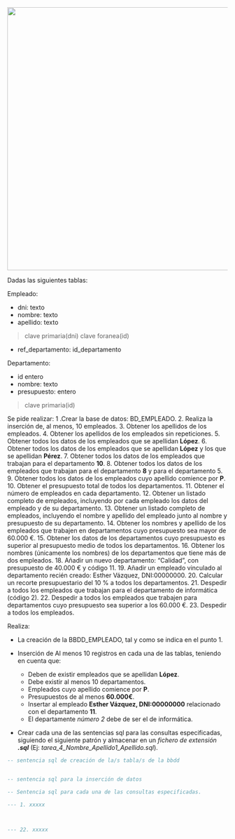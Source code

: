 <div>

<div align="center">
<img src="https://tuportaldelempleado.es/wp-content/uploads/empleados-logistica-1240x800.jpg" width="600px"/>
</div>

Dadas las siguientes tablas:

Empleado:
 - dni: texto
 - nombre: texto
 - apellido: texto
 > clave primaria(dni)
 > clave foranea(id)
 - ref_departamento: id_departamento

Departamento:
 - id entero
 - nombre: texto
 - presupuesto: entero
 > clave primaria(id)

Se pide realizar:
1 .Crear la base de datos: BD_EMPLEADO.
2. Realiza la inserción de, al menos, 10 empleados.
3. Obtener los apellidos de los empleados.
4. Obtener los apellidos de los empleados sin repeticiones.
5. Obtener todos los datos de los empleados que se apellidan __López__.
6. Obtener todos los datos de los empleados que se apellidan __López__ y los que se apellidan __Pérez__.
7. Obtener todos los datos de los empleados que trabajan para el departamento __10__.
8. Obtener todos los datos de los empleados que trabajan para el departamento __8__ y para el departamento 5.
9. Obtener todos los datos de los empleados cuyo apellido comience por __P__.
10. Obtener el presupuesto total de todos los departamentos.
11. Obtener el número de empleados en cada departamento.
12. Obtener un listado completo de empleados, incluyendo por cada empleado los datos del empleado y de su departamento.
13. Obtener un listado completo de empleados, incluyendo el nombre y apellido del empleado junto al nombre y presupuesto de su departamento.
14. Obtener los nombres y apellido de los empleados que trabajen en departamentos cuyo presupuesto sea mayor de 60.000 €.
15. Obtener los datos de los departamentos cuyo presupuesto es superior al presupuesto medio de todos los departamentos.
16. Obtener los nombres (únicamente los nombres) de los departamentos que tiene más de dos empleados.
18. Añadir un nuevo departamento: “Calidad”, con presupuesto de 40.000 € y código 11.
19. Añadir un empleado vinculado al departamento recién creado: Esther Vázquez, DNI:00000000.
20. Calcular un recorte presupuestario del 10 % a todos los departamentos.
21. Despedir a todos los empleados que trabajan para el departamento de informática (código 2).
22. Despedir a todos los empleados que trabajen para departamentos cuyo presupuesto sea superior a los 60.000 €.
23. Despedir a todos los empleados.

Realiza:
- La creación de la BBDD_EMPLEADO, tal y como se indica en el punto 1.
- Inserción de Al menos 10 registros en cada una de las tablas, teniendo en cuenta que:
	- Deben de existir empleados que se apellidan __López__.
	- Debe existir al menos 10 departamentos.
	- Empleados cuyo apellido comience por __P__.
	- Presupuestos de al menos __60.000€__.
	- Insertar al empleado __Esther Vázquez, DNI:00000000__ relacionado con el departamento __11__.
	- El departamente _número 2_ debe de ser el de informática.

- Crear cada una de las sentencias sql para las consultas especificadas, siguiendo el siguiente patrón y almacenar en un _fichero de extensión_ ___.sql___ (Ej: _tarea_4_Nombre_Apellido1_Apellido.sql_).

```sql
-- sentencia sql de creación de la/s tabla/s de la bbdd


-- sentencia sql para la inserción de datos

-- Sentencia sql para cada una de las consultas especificadas.

--- 1. xxxxx



--- 22. xxxxx

```

</div>